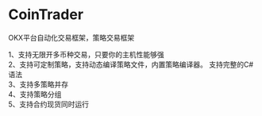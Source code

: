# CoinTrader
OKX平台自动化交易框架，策略交易框架

1、支持无限开多币种交易，只要你的主机性能够强<br/>
2、支持可定制策略，支持动态编译策略文件，内置策略编译器。 支持完整的C#语法<br/>
3、支持多策略并存<br/>
4、支持策略分组<br/>
5、支持合约现货同时运行<br/>

